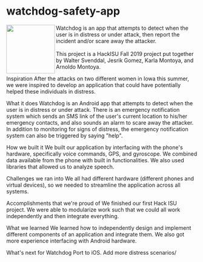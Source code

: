 # watchdog-safety-app

<img align="left" width="128" height="128" src="icons/AttackDog_256x256.PNG">
Watchdog is an app that attempts to detect when the user is in distress or under attack, then report the incident and/or scare away the attacker.
<br /><br />
This project is a HackISU Fall 2019 project put together by Walter Svenddal, Jesrik Gomez, Karla Montoya, and Arnoldo Montoya.

Inspiration
After the attacks on two different women in Iowa this summer, we were inspired to develop an application that could have potentially helped these individuals in distress.

What it does
Watchdog is an Android app that attempts to detect when the user is in distress or under attack. There is an emergency notification system which sends an SMS link of the user's current location to his/her emergency contacts, and also sounds an alarm to scare away the attacker. In addition to monitoring for signs of distress, the emergency notification system can also be triggered by saying "help".

How we built it
We built our application by interfacing with the phone's hardware, specifically voice commands, GPS, and gyroscope. We combined data available from the phone with built in functionalities. We also used libraries that allowed us to analyze speech.

Challenges we ran into
We all had different hardware (different phones and virtual devices), so we needed to streamline the application across all systems.

Accomplishments that we're proud of
We finished our first Hack ISU project. We were able to modularize work such that we could all work independently and then integrate everything.

What we learned
We learned how to independently design and implement different components of an application and integrate them. We also got more experience interfacing with Android hardware.

What's next for Watchdog
Port to iOS. Add more distress scenarios/
